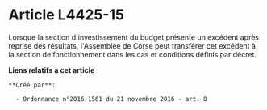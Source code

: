 # Article L4425-15

Lorsque la section d'investissement du budget présente un excédent après reprise des résultats, l'Assemblée de Corse peut
transférer cet excédent à la section de fonctionnement dans les cas et conditions définis par décret.

**Liens relatifs à cet article**

	**Créé par**:

	  - Ordonnance n°2016-1561 du 21 novembre 2016 - art. 8
